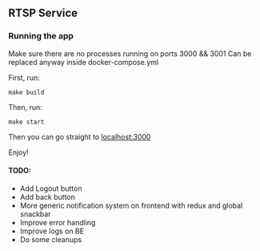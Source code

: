 ## RTSP Service

### Running the app
Make sure there are no processes running on ports 3000 && 3001
Can be replaced anyway inside docker-compose.yml

First, run:
```text
make build
```

Then, run:
```text
make start
```

Then you can go straight to [localhost:3000](http://localhost:3000)

Enjoy!

#### TODO:
- Add Logout button
- Add back button
- More generic notification system on frontend with redux and global snackbar
- Improve error handling
- Improve logs on BE
- Do some cleanups